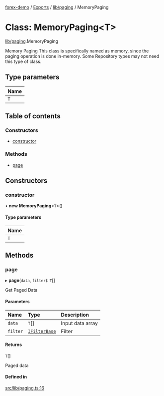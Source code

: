 [forex-demo](../README.md) / [Exports](../modules.md) / [lib/paging](../modules/lib_paging.md) / MemoryPaging

# Class: MemoryPaging<T\>

[lib/paging](../modules/lib_paging.md).MemoryPaging

Memory Paging
This class is specifically named as memory, since the paging operation is done in-memory. Some Repository types may not need this type of class.

## Type parameters

| Name |
| :--- |
| `T`  |

## Table of contents

### Constructors

- [constructor](lib_paging.MemoryPaging.md#constructor)

### Methods

- [page](lib_paging.MemoryPaging.md#page)

## Constructors

### constructor

• **new MemoryPaging**<`T`\>()

#### Type parameters

| Name |
| :--- |
| `T`  |

## Methods

### page

▸ **page**(`data`, `filter`): `T`[]

Get Paged Data

#### Parameters

| Name     | Type                                                    | Description      |
| :------- | :------------------------------------------------------ | :--------------- |
| `data`   | `T`[]                                                   | Input data array |
| `filter` | [`IFilterBase`](../interfaces/lib_model.IFilterBase.md) | Filter           |

#### Returns

`T`[]

Paged data

#### Defined in

[src/lib/paging.ts:16](https://github.com/suphero/forex-demo/blob/2ac0f42/src/lib/paging.ts#L16)
